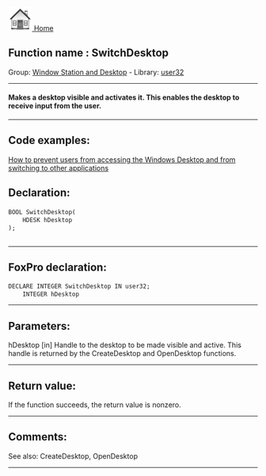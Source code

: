 [<img src="../../images/home.png"> Home ](https://github.com/VFPX/Win32API)  

## Function name : SwitchDesktop
Group: [Window Station and Desktop](../../functions_group.md#Window_Station_and_Desktop)  -  Library: [user32](../../libraries.md#user32)  
***  


#### Makes a desktop visible and activates it. This enables the desktop to receive input from the user.
***  


## Code examples:
[How to prevent users from accessing the Windows Desktop and from switching to other applications](../../samples/sample_492.md)  

## Declaration:
```foxpro  
BOOL SwitchDesktop(
	HDESK hDesktop
);
  
```  
***  


## FoxPro declaration:
```foxpro  
DECLARE INTEGER SwitchDesktop IN user32;
	INTEGER hDesktop  
```  
***  


## Parameters:
hDesktop 
[in] Handle to the desktop to be made visible and active. This handle is returned by the CreateDesktop and OpenDesktop functions.  
***  


## Return value:
If the function succeeds, the return value is nonzero.  
***  


## Comments:
See also: CreateDesktop, OpenDesktop   
  
***  


